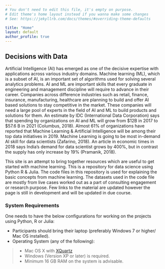 ```yaml
---
# You don't need to edit this file, it's empty on purpose.
# Edit theme's home layout instead if you wanna make some changes
# See: https://jekyllrb.com/docs/themes/#overriding-theme-defaults

title: "Home"
layout: default
author_profile: true
---
```


## Decisions with Data

Artificial Intelligence (AI) has emerged as one of the decisive expertise with applications across various industry domains. Machine learning (ML), which is a subset of AI, is an important set of algorithms used for solving several analytics problems. AI and ML are important skills that every graduate in engineering and management discipline will require to advance in their career. Companies across difference industries such as retail, finance, insurance, manufacturing, healthcare are planning to build and offer AI based solutions to stay competitive in the market. These companies will need a large pool of experts in the field of AI and ML to build products and solutions for them. An estimate by IDC (International Data Corporation) says that spending by organizations on AI and ML will grow from $12B in 2017 to $57.6 B in 2021 (Columbus, 2018). Almost 61% of organizations have reported that Machine Learning & Artificial Intelligence will be among their top data initiatives in 2019. Machine Learning is going to be most in-demand AI skill for data scientists (Zafarino, 2018). An article in economic times in 2018 says India’s demand for data scientist grows by 400%, but in contrast the supply has only increase by 19% (Pramanik, 2018).

This site is an attempt to bring together resources which are useful to get started with machine learning. This is a repository for data science using Python R & Julia. The code files in this repository is used for explaining the basic concepts from machine learning. The datasets used in the code file are mostly from live cases worked out as a part of consulting engagement or research purpose.  Few links to the material are updated however the page is still in development and will be updated in due course.

### System Requirements 
One needs to have the below configurations for working on the projects using Python, R or Julia:

* Participants should bring their laptop (preferably Windows 7 or higher/ Mac OS installed). 
* Operating System (any of the following): 
> * Mac OS X with [XQuartz](https://www.xquartz.org/)
> * Windows (Version XP or later) is required. 
> * Minimum 16 GB RAM on the system is advisable.
